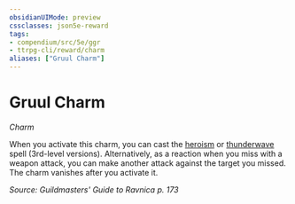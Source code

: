 ```yaml
---
obsidianUIMode: preview
cssclasses: json5e-reward
tags:
- compendium/src/5e/ggr
- ttrpg-cli/reward/charm
aliases: ["Gruul Charm"]
---
```

# Gruul Charm
*Charm*  

When you activate this charm, you can cast the [heroism](/3-Mechanics/CLI/spells/heroism.md) or [thunderwave](/3-Mechanics/CLI/spells/thunderwave.md) spell (3rd-level versions). Alternatively, as a reaction when you miss with a weapon attack, you can make another attack against the target you missed. The charm vanishes after you activate it.

*Source: Guildmasters' Guide to Ravnica p. 173*